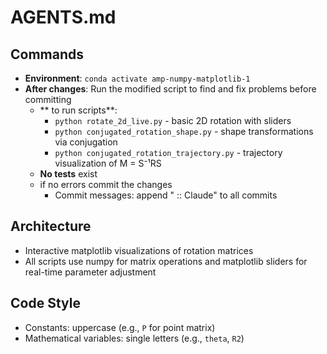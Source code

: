 # AGENTS.md

## Commands
- **Environment**: `conda activate amp-numpy-matplotlib-1`
- **After changes**: Run the modified script to find and fix problems  before committing
  - ** to run scripts**:
    - `python rotate_2d_live.py` - basic 2D rotation with sliders
    - `python conjugated_rotation_shape.py` - shape transformations via conjugation
    - `python conjugated_rotation_trajectory.py` - trajectory visualization of M = S⁻¹RS
  - **No tests** exist
  - if no errors commit the changes
    - Commit messages: append " :: Claude" to all commits

## Architecture
- Interactive matplotlib visualizations of rotation matrices
- All scripts use numpy for matrix operations and matplotlib sliders for real-time parameter adjustment

## Code Style
- Constants: uppercase (e.g., `P` for point matrix)
- Mathematical variables: single letters (e.g., `theta`, `R2`)
